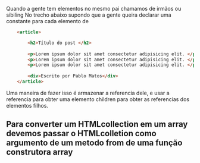 Quando a gente tem elementos no mesmo pai chamamos de irmãos ou sibiling
No trecho abaixo supondo que a gente queira declarar uma constante para cada elemento de  <article>  
```html
    <article>

        <h2>Título do post </h2>
        
        <p>Lorem ipsum dolor sit amet consectetur adipisicing elit. </p>
        <p>Lorem ipsum dolor sit amet consectetur adipisicing elit. </p>
        <p>Lorem ipsum dolor sit amet consectetur adipisicing elit. </p>
    
        <div>Escrito por Pablo Matos</div>
    </article>
```
Uma maneira de fazer isso é armazenar a referencia dele, e usar a referencia para obter uma elemento children para obter as referencias dos elementos filhos.

# Para converter um HTMLcollection em um array devemos passar o HTMLcolletion como argumento de um metodo from de uma função construtora array